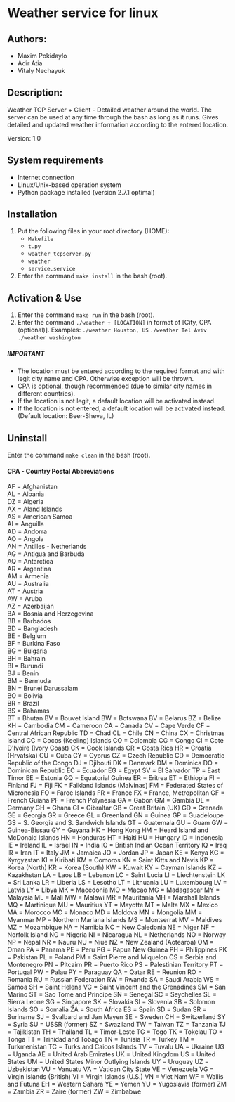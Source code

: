 # Weather service for linux

## Authors:
* Maxim Pokidaylo
* Adir Atia
* Vitaly Nechayuk

## Description:
Weather TCP Server + Client - Detailed weather around the world.
The server can be used at any time through the bash as long as it runs.
Gives detailed and updated weather information according to the entered location.

Version: 1.0

## System requirements
 * Internet connection
 * Linux/Unix-based operation system
 * Python package installed (version 2.7.1 optimal)

## Installation
1. Put the following files in your root directory (HOME):
   * `Makefile`
   * `t.py`
   * `weather_tcpserver.py`
   * `weather`
   * `service.service`
2. Enter the command `make install` in the bash (root).

## Activation & Use
1. Enter the command `make run` in the bash (root).
2. Enter the command `./weather + [LOCATION]` in format of [City, CPA (optional)].
   Examples: `./weather Houston, US`
             `./weather Tel Aviv`
             `./weather washington`

##### IMPORTANT
* The location must be entered according to the required format and with legit city name and CPA. Otherwise exception will be thrown.
* CPA is optional, though recommended (due to similar city names in different countries).
* If the location is not legit, a default location will be activated instead.
* If the location is not entered, a default location will be activated instead.
  (Default location: Beer-Sheva, IL)
  
## Uninstall
Enter the command `make clean` in the bash (root).

#### CPA - Country Postal Abbreviations
AF = Afghanistan\
AL = Albania\
DZ = Algeria\
AX = Aland Islands\
AS = American Samoa\
AI = Anguilla\
AD = Andorra\
AO = Angola\
AN = Antilles - Netherlands\
AG = Antigua and Barbuda\
AQ = Antarctica\
AR = Argentina\
AM = Armenia\
AU = Australia\
AT = Austria\
AW = Aruba\
AZ = Azerbaijan\
BA = Bosnia and Herzegovina\
BB = Barbados\
BD = Bangladesh\
BE = Belgium\
BF = Burkina Faso\
BG = Bulgaria\
BH = Bahrain\
BI = Burundi\
BJ = Benin\
BM = Bermuda\
BN = Brunei Darussalam\
BO = Bolivia\
BR = Brazil\
BS = Bahamas\
BT = Bhutan
BV = Bouvet Island
BW = Botswana
BV = Belarus
BZ = Belize
KH = Cambodia
CM = Cameroon
CA = Canada
CV = Cape Verde
CF = Central African Republic
TD = Chad
CL = Chile
CN = China
CX = Christmas Island
CC = Cocos (Keeling) Islands
CO = Colombia
CG = Congo
CI = Cote D'Ivoire (Ivory Coast)
CK = Cook Islands
CR = Costa Rica
HR = Croatia (Hrvatska)
CU = Cuba
CY = Cyprus
CZ = Czech Republic
CD = Democratic Republic of the Congo
DJ = Djibouti
DK = Denmark
DM = Dominica
DO = Dominican Republic
EC = Ecuador
EG = Egypt
SV = El Salvador
TP = East Timor
EE = Estonia
GQ = Equatorial Guinea
ER = Eritrea
ET = Ethiopia
FI = Finland
FJ = Fiji
FK = Falkland Islands (Malvinas)
FM = Federated States of Micronesia
FO = Faroe Islands
FR = France
FX = France, Metropolitan
GF = French Guiana
PF = French Polynesia
GA = Gabon
GM = Gambia
DE = Germany
GH = Ghana
GI = Gibraltar
GB = Great Britain (UK)
GD = Grenada
GE = Georgia
GR = Greece
GL = Greenland
GN = Guinea
GP = Guadeloupe
GS = S. Georgia and S. Sandwich Islands
GT = Guatemala
GU = Guam
GW = Guinea-Bissau
GY = Guyana
HK = Hong Kong
HM = Heard Island and McDonald Islands
HN = Honduras
HT = Haiti
HU = Hungary
ID = Indonesia
IE = Ireland
IL = Israel
IN = India
IO = British Indian Ocean Territory
IQ = Iraq
IR = Iran
IT = Italy
JM = Jamaica
JO = Jordan
JP = Japan
KE = Kenya
KG = Kyrgyzstan
KI = Kiribati
KM = Comoros
KN = Saint Kitts and Nevis
KP = Korea (North)
KR = Korea (South)
KW = Kuwait
KY = Cayman Islands
KZ = Kazakhstan
LA = Laos
LB = Lebanon
LC = Saint Lucia
LI = Liechtenstein
LK = Sri Lanka
LR = Liberia
LS = Lesotho
LT = Lithuania
LU = Luxembourg
LV = Latvia
LY = Libya
MK = Macedonia
MO = Macao
MG = Madagascar
MY = Malaysia
ML = Mali
MW = Malawi
MR = Mauritania
MH = Marshall Islands
MQ = Martinique
MU = Mauritius
YT = Mayotte
MT = Malta
MX = Mexico
MA = Morocco
MC = Monaco
MD = Moldova
MN = Mongolia
MM = Myanmar
MP = Northern Mariana Islands
MS = Montserrat
MV = Maldives
MZ = Mozambique
NA = Namibia
NC = New Caledonia
NE = Niger
NF = Norfolk Island
NG = Nigeria
NI = Nicaragua
NL = Netherlands
NO = Norway
NP = Nepal
NR = Nauru
NU = Niue
NZ = New Zealand (Aotearoa)
OM = Oman
PA = Panama
PE = Peru
PG = Papua New Guinea
PH = Philippines
PK = Pakistan
PL = Poland
PM = Saint Pierre and Miquelon
CS = Serbia and Montenegro
PN = Pitcairn
PR = Puerto Rico
PS = Palestinian Territory
PT = Portugal
PW = Palau
PY = Paraguay
QA = Qatar
RE = Reunion
RO = Romania
RU = Russian Federation
RW = Rwanda
SA = Saudi Arabia
WS = Samoa
SH = Saint Helena
VC = Saint Vincent and the Grenadines
SM = San Marino
ST = Sao Tome and Principe
SN = Senegal
SC = Seychelles
SL = Sierra Leone
SG = Singapore
SK = Slovakia
SI = Slovenia
SB = Solomon Islands
SO = Somalia
ZA = South Africa
ES = Spain
SD = Sudan
SR = Suriname
SJ = Svalbard and Jan Mayen
SE = Sweden
CH = Switzerland
SY = Syria
SU = USSR (former)
SZ = Swaziland
TW = Taiwan
TZ = Tanzania
TJ = Tajikistan
TH = Thailand
TL = Timor-Leste
TG = Togo
TK = Tokelau
TO = Tonga
TT = Trinidad and Tobago
TN = Tunisia
TR = Turkey
TM = Turkmenistan
TC = Turks and Caicos Islands
TV = Tuvalu
UA = Ukraine
UG = Uganda
AE = United Arab Emirates
UK = United Kingdom
US = United States
UM = United States Minor Outlying Islands
UY = Uruguay
UZ = Uzbekistan
VU = Vanuatu
VA = Vatican City State
VE = Venezuela
VG = Virgin Islands (British)
VI = Virgin Islands (U.S.)
VN = Viet Nam
WF = Wallis and Futuna
EH = Western Sahara
YE = Yemen
YU = Yugoslavia (former)
ZM = Zambia
ZR = Zaire (former)
ZW = Zimbabwe
